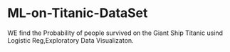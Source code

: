 # ML-on-Titanic-DataSet
WE find the Probability of people survived on the Giant Ship Titanic usind Logistic Reg,Exploratory Data Visualizaton.
